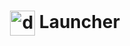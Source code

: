 <h1 align="center">
  <picture>
    <img align="center" alt="docker-web" src="../../docs/docker-web.svg" height="40">
  </picture>
  Launcher
</h1>
